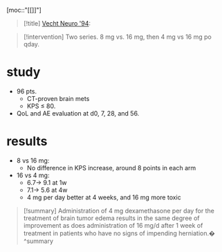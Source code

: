 [moc::"[[]]"]
>[!title]
> [Vecht Neuro '94](https://pubmed.ncbi.nlm.nih.gov/8164824/): 

>[!intervention] 
> Two series. 8 mg vs. 16 mg, then 4 mg vs 16 mg po qday.

# study
- 96 pts. 
	- CT-proven brain mets 
	- KPS ≤ 80. 
- QoL and AE evaluation at d0, 7, 28, and 56.

# results
- 8 vs 16 mg: 
	- No difference in KPS increase, around 8 points in each arm
- 16 vs 4 mg: 
	- 6.7→ 9.1 at 1w
	- 7.1→ 5.6 at 4w
	- 4 mg per day better at 4 weeks, and 16 mg more toxic

>[!summary] 
> Administration of 4 mg dexamethasone per day for the treatment of brain tumor edema results in the same degree of improvement as does administration of 16 mg/d after 1 week of treatment in patients who have no signs of impending herniation.�
>^summary
